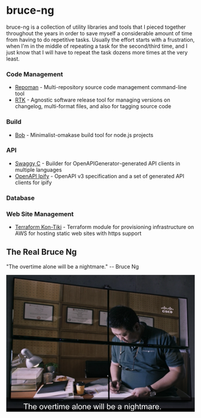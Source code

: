 # bruce-ng

bruce-ng is a collection of utility libraries and tools that I pieced together throughout the years in order to save myself a considerable amount of time from having to do repetitive tasks. Usually the effort starts with a frustration, when I'm in the middle of repeating a task for the second/third time, and I just know that I will have to repeat the task dozens more times at the very least.

### Code Management

* [Repoman](https://github.com/cliffano/repoman) - Multi-repository source code management command-line tool
* [RTK](https://github.com/cliffano/rtk) - Agnostic software release tool for managing versions on changelog, multi-format files, and also for tagging source code

### Build

* [Bob](https://github.com/cliffano/bob) - Minimalist-omakase build tool for node.js projects

### API

* [Swaggy C](https://github.com/cliffano/swaggy-c) - Builder for OpenAPIGenerator-generated API clients in multiple languages
* [OpenAPI Ipify](https://github.com/cliffano/openapi-ipify) - OpenAPI v3 specification and a set of generated API clients for ipify

### Database

### Web Site Management

* [Terraform Kon-Tiki](https://github.com/cliffano/terraform-kon-tiki) - Terraform module for provisioning infrastructure on AWS for hosting static web sites with https support

## The Real Bruce Ng

"The overtime alone will be a nightmare." -- Bruce Ng

![Bruce Ng](images/splash.png)
